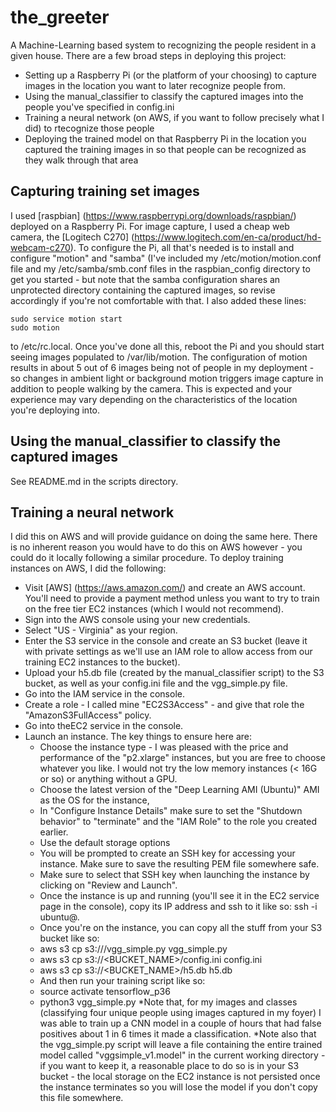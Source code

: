 # the_greeter

A Machine-Learning based system to recognizing the people resident in a given house.
There are a few broad steps in deploying this project:

* Setting up a Raspberry Pi (or the platform of your choosing) to capture images in
the location you want to later recognize people from.
* Using the manual_classifier to classify the captured images into the people you've
specified in config.ini
* Training a neural network (on AWS, if you want to follow precisely what I did) to
rtecognize those people
* Deploying the trained model on that Raspberry Pi in the location you captured the
training images in so that people can be recognized as they walk through that area

## Capturing training set images
I used [raspbian] (https://www.raspberrypi.org/downloads/raspbian/) deployed on a
Raspberry Pi.  For image capture, I used a cheap web camera, the [Logitech C270]
(https://www.logitech.com/en-ca/product/hd-webcam-c270).  To configure the Pi, all
that's needed is to install and configure "motion" and "samba" (I've included my 
/etc/motion/motion.conf file and my /etc/samba/smb.conf files in the raspbian_config
directory to get you started - but note that the samba configuration shares an
unprotected directory containing the captured images, so revise accordingly if
you're not comfortable with that.  I also added these lines:

    sudo service motion start
    sudo motion

to /etc/rc.local.  Once you've done all this, reboot the Pi and you should start
seeing images populated to /var/lib/motion.  The configuration of motion results in
about 5 out of 6 images being not of people in my deployment - so changes in ambient
light or background motion triggers image capture in addition to people walking by
the camera.  This is expected and your experience may vary depending on the
characteristics of the location you're deploying into.  

## Using the manual_classifier to classify the captured images
See README.md in the scripts directory.

## Training a neural network 
I did this on AWS and will provide guidance on doing the same here.  There is no
inherent reason you would have to do this on AWS however - you could do it locally
following a similar procedure. 
To deploy training instances on AWS, I did the following:

* Visit [AWS] (https://aws.amazon.com/) and create an AWS account.  You'll need to
provide a payment method unless you want to try to train on the free tier EC2
instances (which I would not recommend). 
* Sign into the AWS console using your new credentials.
* Select "US - Virginia" as your region.
* Enter the S3 service in the console and create an S3 bucket (leave it with private
settings as we'll use an IAM role to allow access from our training EC2 instances to
the bucket).
* Upload your h5.db file (created by the manual_classifier script) to the S3 bucket,
as well as your config.ini file and the vgg_simple.py file.
* Go into the IAM service in the console.
* Create a role - I called mine "EC2S3Access" - and give that role the
"AmazonS3FullAccess" policy.
* Go into theEC2 service in the console.
* Launch an instance.  The key things to ensure here are:
  * Choose the instance type - I was pleased with the price and performance of the
"p2.xlarge" instances, but you are free to choose whatever you like.  I would not try
the low memory instances (< 16G or so) or anything without a GPU.
  * Choose the latest version of the "Deep Learning AMI (Ubuntu)" AMI as the OS for
the instance,
  * In "Configure Instance Details" make sure to set the "Shutdown behavior" to
"terminate" and the "IAM Role" to the role you created earlier.
  * Use the default storage options
  * You will be prompted to create an SSH key for accessing your instance.  Make sure
to save the resulting PEM file somewhere safe.
  * Make sure to select that SSH key when launching the instance by clicking on
"Review and Launch".
  * Once the instance is up and running (you'll see it in the EC2 service page in the
console), copy its IP address and ssh to it like so:  ssh -i <PATH TO PEM FILE>
ubuntu@<IP ADDRESS OF EC2 INSTANCE>.
  * Once you're on the instance, you can copy all the stuff from your S3 bucket like
so:  
  * aws s3 cp s3://<BUCKET NAME>/vgg_simple.py vgg_simple.py
  * aws s3 cp s3://<BUCKET_NAME>/config.ini config.ini
  * aws s3 cp s3://<BUCKET_NAME>/h5.db h5.db
  * And then run your training script like so:
  * source activate tensorflow_p36
  * python3  vgg_simple.py
  *Note that, for my images and classes (classifying four unique people using images
captured in my foyer) I was able to train up a CNN model in a couple of hours that
had false positives about 1 in 6 times it made a classification.
  *Note also that the vgg_simple.py script will leave a file containing the entire
trained model called "vggsimple_v1.model" in the current working directory - if you
want to keep it, a reasonable place to do so is in your S3 bucket - the local
storage on the EC2 instance is not persisted once the instance terminates so you
will lose the model if you don't copy this file somewhere.

